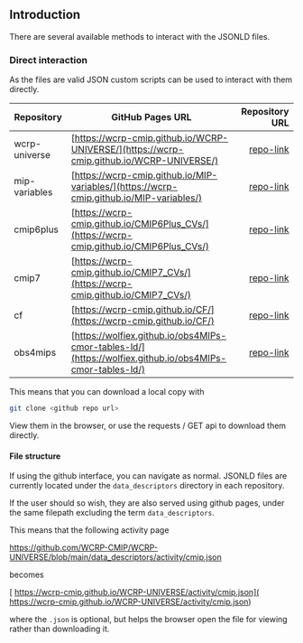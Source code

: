 
## Introduction

There are several available methods to interact with the JSONLD files. 




### Direct interaction 



As the files are valid JSON custom scripts can be used to interact with them directly.

| **Repository**     | **GitHub Pages URL**                                         | **Repository URL**          |
|---------------------|-------------------------------------------------------------|-----------------------------:|
| wcrp-universe       | [https://wcrp-cmip.github.io/WCRP-UNIVERSE/](https://wcrp-cmip.github.io/WCRP-UNIVERSE/)      | [repo-link](https://github.com/wcrp-cmip/WCRP-UNIVERSE)      |
| mip-variables       | [https://wcrp-cmip.github.io/MIP-variables/](https://wcrp-cmip.github.io/MIP-variables/)      | [repo-link](https://github.com/wcrp-cmip/MIP-variables)      |
| cmip6plus           | [https://wcrp-cmip.github.io/CMIP6Plus_CVs/](https://wcrp-cmip.github.io/CMIP6Plus_CVs/)      | [repo-link](https://github.com/wcrp-cmip/CMIP6Plus_CVs)      |
| cmip7               | [https://wcrp-cmip.github.io/CMIP7_CVs/](https://wcrp-cmip.github.io/CMIP7_CVs/)              | [repo-link](https://github.com/wcrp-cmip/CMIP7_CVs)          |
| cf                  | [https://wcrp-cmip.github.io/CF/](https://wcrp-cmip.github.io/CF/)                           | [repo-link](https://github.com/wcrp-cmip/CF)                 |
| obs4mips            | [https://wolfiex.github.io/obs4MIPs-cmor-tables-ld/](https://wolfiex.github.io/obs4MIPs-cmor-tables-ld/) | [repo-link](https://github.com/wolfiex/obs4MIPs-cmor-tables-ld) |



This means that you can download a local copy with 
```bash 
git clone <github repo url>
```
View them in the browser, or use the requests / GET api to download them directly. 

#### File structure
If using the github interface, you can navigate as normal. JSONLD files are currently located under the `data_descriptors` directory in each repository. 


If the user should so wish, they are also served using github pages, under the same filepath excluding the term `data_descriptors`. 

This means that the following activity page

[ https://github.com/WCRP-CMIP/WCRP-UNIVERSE/blob/main/data_descriptors/activity/cmip.json
]( https://github.com/WCRP-CMIP/WCRP-UNIVERSE/blob/main/data_descriptors/activity/cmip.json
 )

 becomes

[ https://wcrp-cmip.github.io/WCRP-UNIVERSE/activity/cmip.json]( https://wcrp-cmip.github.io/WCRP-UNIVERSE/activity/cmip.json)

 where the `.json` is optional, but helps the browser open the file for viewing rather than downloading it. 

